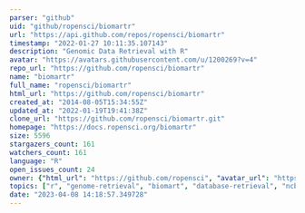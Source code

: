 ```yaml
---
parser: "github"
uid: "github/ropensci/biomartr"
url: "https://api.github.com/repos/ropensci/biomartr"
timestamp: "2022-01-27 10:11:35.107143"
description: "Genomic Data Retrieval with R"
avatar: "https://avatars.githubusercontent.com/u/1200269?v=4"
repo_url: "https://github.com/ropensci/biomartr"
name: "biomartr"
full_name: "ropensci/biomartr"
html_url: "https://github.com/ropensci/biomartr"
created_at: "2014-08-05T15:34:55Z"
updated_at: "2022-01-19T19:41:38Z"
clone_url: "https://github.com/ropensci/biomartr.git"
homepage: "https://docs.ropensci.org/biomartr"
size: 5596
stargazers_count: 161
watchers_count: 161
language: "R"
open_issues_count: 24
owner: {"html_url": "https://github.com/ropensci", "avatar_url": "https://avatars.githubusercontent.com/u/1200269?v=4", "login": "ropensci", "type": "Organization"}
topics: ["r", "genome-retrieval", "biomart", "database-retrieval", "ncbi-genbank", "genomics", "ensembl-servers", "sequenced-genomes", "proteome", "genome", "genome-annotation", "metagenomics", "meta-analysis", "rstats", "r-package", "peer-reviewed", "annotation-retrieval", "biological-data-retrieval", "BioMart", "ENSEMBL", "genomic-data-retrieval", "NCBI", "data-access"]
date: "2023-04-08 14:18:57.349728"
---
```

